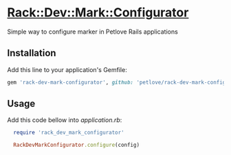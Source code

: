 # [Rack::Dev::Mark::Configurator](https://github.com/petlove/rack-dev-mark-configuration)

Simple way to configure marker in Petlove Rails applications

## Installation

Add this line to your application's Gemfile:

```ruby
gem 'rack-dev-mark-configurator', github: 'petlove/rack-dev-mark-configurator'
```

## Usage

Add this code bellow into _application.rb_:
```ruby
  require 'rack_dev_mark_configurator'

  RackDevMarkConfigurator.configure(config)
```